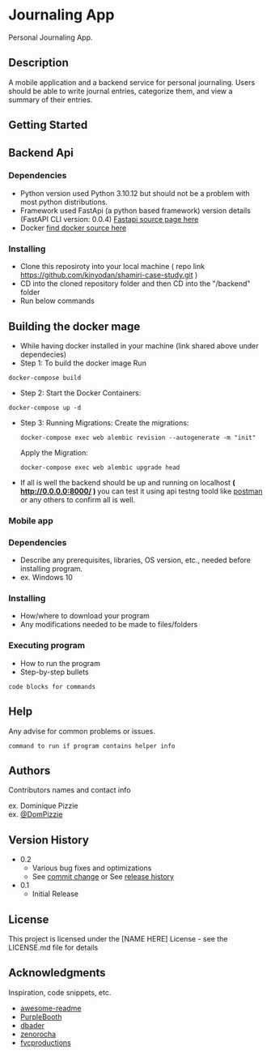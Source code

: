 # Journaling App

Personal Journaling App.

## Description

A mobile application and a backend service for personal journaling. Users should be able to write journal entries, categorize them, and view a summary of their entries.

## Getting Started

## Backend Api

### Dependencies

* Python version used Python 3.10.12 but should not be a problem with most python distributions.
* Framework used FastApi (a python based framework) version details (FastAPI CLI version: 0.0.4) <a href='https://fastapi.tiangolo.com/#installation'>Fastapi source page here</a>
* Docker <a href="https://docs.docker.com/engine/install/">find docker source here</a>

### Installing

* Clone this reposiroty into your local machine ( repo link https://github.com/kinyodan/shamiri-case-study.git )
* CD into the cloned repository folder and then CD into the "/backend" folder
* Run below commands 

## Building the docker mage 

* While having docker installed in your machine (link shared above under dependecies)
* Step 1: To build the docker image Run
```
docker-compose build
```
* Step 2: Start the Docker Containers:
```
docker-compose up -d
```
* Step 3: Running Migrations:
   Create the migrations:
   ```
   docker-compose exec web alembic revision --autogenerate -m "init"
   ```
   Apply the Migration:
   ```
   docker-compose exec web alembic upgrade head
   ```
* If all is well the backend should be up and running on localhost <strong>( http://0.0.0.0:8000/ ) </strong>
   you can test it using api testng toold like <a href="https://www.postman.com/"> postman <a/> or any others to confirm all is well.



### Mobile app

### Dependencies

* Describe any prerequisites, libraries, OS version, etc., needed before installing program.
* ex. Windows 10

### Installing

* How/where to download your program
* Any modifications needed to be made to files/folders

### Executing program

* How to run the program
* Step-by-step bullets
```
code blocks for commands
```

## Help

Any advise for common problems or issues.
```
command to run if program contains helper info
```

## Authors

Contributors names and contact info

ex. Dominique Pizzie  
ex. [@DomPizzie](https://twitter.com/dompizzie)

## Version History

* 0.2
    * Various bug fixes and optimizations
    * See [commit change]() or See [release history]()
* 0.1
    * Initial Release

## License

This project is licensed under the [NAME HERE] License - see the LICENSE.md file for details

## Acknowledgments

Inspiration, code snippets, etc.
* [awesome-readme](https://github.com/matiassingers/awesome-readme)
* [PurpleBooth](https://gist.github.com/PurpleBooth/109311bb0361f32d87a2)
* [dbader](https://github.com/dbader/readme-template)
* [zenorocha](https://gist.github.com/zenorocha/4526327)
* [fvcproductions](https://gist.github.com/fvcproductions/1bfc2d4aecb01a834b46)
